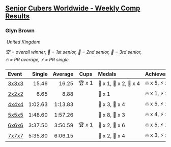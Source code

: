 <style>table {white-space: nowrap;}</style>
<link rel="stylesheet" type="text/css" href="/scw-comp/css/flags.css" />

## [Senior Cubers Worldwide - Weekly Comp Results](/scw-comp/results/)
### Glyn Brown

<i class="flag flag-GB" />&nbsp;United Kingdom

<span style="white-space: nowrap;">🏆 = overall winner</span>, <span style="white-space: nowrap;">🥇 = 1st senior</span>, <span style="white-space: nowrap;">🥈 = 2nd senior</span>, <span style="white-space: nowrap;">🥉 = 3rd senior</span>, <span style="white-space: nowrap;">🔥 = PR average</span>, <span style="white-space: nowrap;">⚡ = PR single</span>.

| Event | Single | Average | Cups | Medals | Achievements|
| :-- | --: | --: | :--: | :-- | :-- |
| [3x3x3](333.md) | 15.46 | 16.25 | 🏆 x 1 | 🥇 x 1, 🥈 x 2, 🥉 x 4 | 🔥 x 5, ⚡ x 7 |
| [2x2x2](222.md) | 6.65 | 8.88 |  | 🥈 x 1 | 🔥 x 1, ⚡ x 1 |
| [4x4x4](444.md) | 1:02.63 | 1:13.83 |  | 🥈 x 3, 🥉 x 4 | 🔥 x 5, ⚡ x 3 |
| [5x5x5](555.md) | 1:48.60 | 1:57.26 |  | 🥈 x 8, 🥉 x 3 | 🔥 x 4, ⚡ x 4 |
| [6x6x6](666.md) | 3:37.50 | 3:50.59 | 🏆 x 1 | 🥇 x 2, 🥈 x 6 | 🔥 x 5, ⚡ x 4 |
| [7x7x7](777.md) | 5:35.80 | 6:06.15 |  | 🥇 x 2, 🥈 x 4 | 🔥 x 3, ⚡ x 4 |

<!-- Global site tag (gtag.js) - Google Analytics -->
<script async src="https://www.googletagmanager.com/gtag/js?id=UA-86348435-3"></script>
<script>window.dataLayer = window.dataLayer || []; function gtag() {dataLayer.push(arguments);} gtag('js', new Date()); gtag('config', 'UA-86348435-3');</script>
